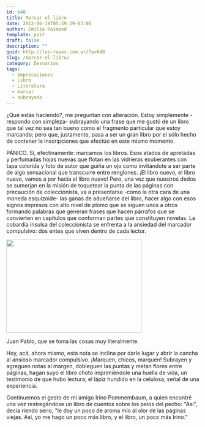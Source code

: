 ```yaml
---
id: 640
title: Marcar el libro
date: 2012-06-18T05:59:29-03:00
author: Emilio Raimond
template: post
draft: false
description: ""
guid: http://los-rayos.com.ar/?p=640
slug: /marcar-el-libro/
category: Desvaríos
tags:
  - Imprecaciones
  - Libro
  - Literatura
  - marcar
  - subrayado
---
```

¿Qué estás haciendo?, me preguntan con alteración. Estoy simplemente -respondo con simpleza- subrayando una frase que me gustó de un libro que tal vez no sea tan bueno como el fragmento particular que estoy marcando; pero que, justamente, pasa a ser un gran libro por el sólo hecho de contener la inscripciones que efectúo en este mismo momento.

PÁNICO. Sí, efectivamente: marcamos los libros. Esos atados de apretadas y perfumadas hojas nuevas que flotan en las vidrieras exuberantes con tapa colorida y foto de autor que guiña un ojo como invitándote a ser parte de algo sensacional que transcurre entre renglones. ¡El libro nuevo, el libro nuevo, vamos a por hacia el libro nuevo! Pero, una vez que nuestros dedos se sumerjan en la misión de toquetear la punta de las páginas con precaución de coleccionista, va a presentarse -como la otra cara de una moneda esquizoide- las ganas de adueñarse del libro, hacer algo con esos signos impresos con alto nivel de plomo que se siguen unos a otros formando palabras que generan frases que hacen párrafos que se convierten en capítulos que conforman partes que constituyen novelas. La cobardía insulsa del coleccionista se enfrenta a la ansiedad del marcador compulsivo: dos entes que viven dentro de cada lector.

<div style="width: 363px" class="wp-caption alignright">
  <img class=" " title="cara libro" src="https://messenger.com.es/wp-content/uploads/2010/02/facebook-cara-libro.jpg" alt="" width="353" height="243" />
  
  <p class="wp-caption-text">
    Juan Pablo, que se toma las cosas muy literalmente.
  </p>
</div>

Hoy, acá, ahora mismo, esta nota se inclina por darle lugar y abrir la cancha al ansioso marcador compulsivo. ¡Marquen, chicos, marquen! Subrayen y agreguen notas al margen, dobleguen las puntas y metan flores entre páginas, hagan suyo el libro choto imprimiéndole una huella de vida, un testimonio de que hubo lectura; el lápiz hundido en la celulosa, señal de una experiencia.

Continuemos el gesto de mi amigo Irino Pommembaum, a quien encontré una vez restregándose un libro de cuentos sobre los pelos del pecho: "Así", decía riendo serio, "le doy un poco de aroma mío al olor de las páginas viejas. Así, yo me hago un poco más libro, y el libro, un poco más Irino."
